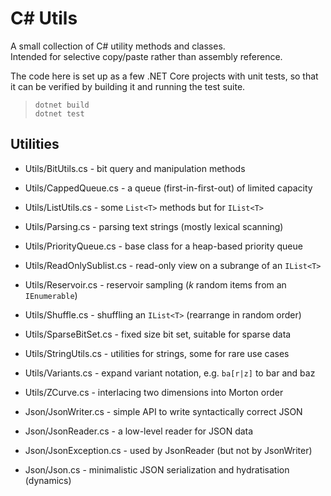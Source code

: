 
C# Utils
========

A small collection of C# utility methods and classes.  
Intended for selective copy/paste rather than assembly reference.

The code here is set up as a few .NET Core projects with unit tests, 
so that it can be verified by building it and running the test suite.

>   `dotnet build`  
>   `dotnet test`  


Utilities
---------

 - Utils/BitUtils.cs - bit query and manipulation methods
 - Utils/CappedQueue.cs - a queue (first-in-first-out) of limited capacity
 - Utils/ListUtils.cs - some `List<T>` methods but for `IList<T>`
 - Utils/Parsing.cs - parsing text strings (mostly lexical scanning)
 - Utils/PriorityQueue.cs - base class for a heap-based priority queue
 - Utils/ReadOnlySublist.cs - read-only view on a subrange of an `IList<T>`
 - Utils/Reservoir.cs - reservoir sampling (*k* random items from an `IEnumerable`)
 - Utils/Shuffle.cs - shuffling an `IList<T>` (rearrange in random order)
 - Utils/SparseBitSet.cs - fixed size bit set, suitable for sparse data
 - Utils/StringUtils.cs - utilities for strings, some for rare use cases
 - Utils/Variants.cs - expand variant notation, e.g. `ba[r|z]` to bar and baz
 - Utils/ZCurve.cs - interlacing two dimensions into Morton order

 - Json/JsonWriter.cs - simple API to write syntactically correct JSON
 - Json/JsonReader.cs - a low-level reader for JSON data
 - Json/JsonException.cs - used by JsonReader (but not by JsonWriter)
 - Json/Json.cs - minimalistic JSON serialization and hydratisation (dynamics)
